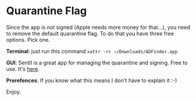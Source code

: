 # Quarantine Flag
Since the app is not signed (Apple needs more money for that...), you need to remove the default quarantine flag. To do that you have three free options. Pick one.

**Terminal**:
just run this command `xattr -rc ~/Downloads/ADFinder.app`

**GUI**: Sentil is a great app for managing the quarantine and signing. Free to use. It's [here](https://github.com/alienator88/Sentinel).

**Prerefences**: If you know what this means I don't have to explain it :-) 

Enjoy.